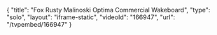 {
    "title": "Fox Rusty Malinoski Optima Commercial Wakeboard",
    "type": "solo",
    "layout": "iframe-static",
    "videoId": "166947",
    "url": "\/tvpembed\/166947"
}